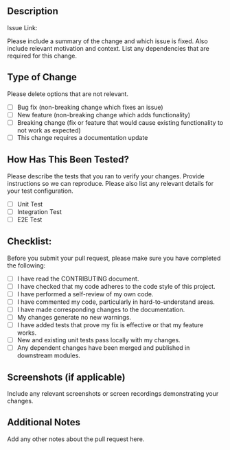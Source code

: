 ## Description

Issue Link: <Please add the link to the issue>

Please include a summary of the change and which issue is fixed. Also include relevant motivation and context. List any dependencies that are required for this change.

## Type of Change

Please delete options that are not relevant.

- [ ] Bug fix (non-breaking change which fixes an issue)
- [ ] New feature (non-breaking change which adds functionality)
- [ ] Breaking change (fix or feature that would cause existing functionality to not work as expected)
- [ ] This change requires a documentation update

## How Has This Been Tested?

Please describe the tests that you ran to verify your changes. Provide instructions so we can reproduce. Please also list any relevant details for your test configuration.

- [ ] Unit Test
- [ ] Integration Test
- [ ] E2E Test

## Checklist:

Before you submit your pull request, please make sure you have completed the following:

- [ ] I have read the CONTRIBUTING document.
- [ ] I have checked that my code adheres to the code style of this project.
- [ ] I have performed a self-review of my own code.
- [ ] I have commented my code, particularly in hard-to-understand areas.
- [ ] I have made corresponding changes to the documentation.
- [ ] My changes generate no new warnings.
- [ ] I have added tests that prove my fix is effective or that my feature works.
- [ ] New and existing unit tests pass locally with my changes.
- [ ] Any dependent changes have been merged and published in downstream modules.

## Screenshots (if applicable)

Include any relevant screenshots or screen recordings demonstrating your changes.

## Additional Notes

Add any other notes about the pull request here.
